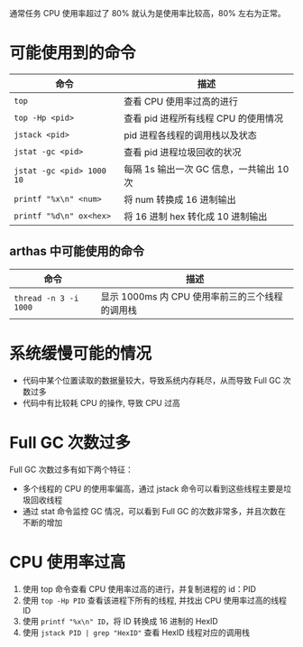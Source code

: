 通常任务 CPU 使用率超过了 80% 就认为是使用率比较高，80% 左右为正常。

# 可能使用到的命令

| 命令                      | 描述                                     |
| ------------------------- | ---------------------------------------- |
| `top`                     | 查看 CPU 使用率过高的进行                |
| `top -Hp <pid>`           | 查看 pid 进程所有线程 CPU 的使用情况     |
| `jstack <pid>`            | pid 进程各线程的调用栈以及状态           |
| `jstat -gc <pid>`         | 查看 pid 进程垃圾回收的状况              |
| `jstat -gc <pid> 1000 10` | 每隔 1s 输出一次 GC 信息，一共输出 10 次 | 
| `printf "%x\n" <num>`     | 将 num 转换成 16 进制输出                |
| `printf "%d\n" ox<hex>`   | 将 16 进制 hex 转化成 10 进制输出        |

##  arthas  中可能使用的命令

| 命令                  | 描述                                            |
| --------------------- | ----------------------------------------------- |
| `thread -n 3 -i 1000` | 显示 1000ms 内 CPU 使用率前三的三个线程的调用栈 | 

# 系统缓慢可能的情况

- 代码中某个位置读取的数据量较大，导致系统内存耗尽，从而导致 Full GC 次数过多
- 代码中有比较耗 CPU 的操作, 导致 CPU 过高

# Full GC 次数过多

Full GC 次数过多有如下两个特征：

- 多个线程的 CPU 的使用率偏高，通过 jstack 命令可以看到这些线程主要是垃圾回收线程
- 通过 stat 命令监控 GC 情况，可以看到 Full GC 的次数非常多，并且次数在不断的增加

# CPU 使用率过高

1. 使用 top 命令查看 CPU 使用率过高的进行，并复制进程的 id：PID
2. 使用 `top -Hp PID` 查看该进程下所有的线程, 并找出 CPU 使用率过高的线程 ID
3. 使用 `printf "%x\n" ID`，将 ID 转换成 16 进制的 HexID
4. 使用 `jstack PID | grep "HexID"` 查看 HexID 线程对应的调用栈
